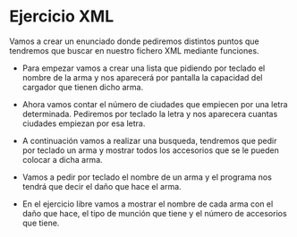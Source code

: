 # Ejercicio XML

Vamos a crear un enunciado donde pediremos distintos puntos que tendremos que buscar en nuestro fichero XML mediante funciones.

- Para empezar vamos a crear una lista que pidiendo por teclado el nombre de la arma y nos aparecerá por pantalla la capacidad del cargador que tienen dicho arma.

- Ahora vamos contar el número de ciudades que empiecen por una letra determinada. Pediremos por teclado la letra y nos aparecera cuantas ciudades empiezan por esa letra.

- A continuación vamos a realizar una busqueda, tendremos que pedir por teclado un arma y mostrar todos los accesorios que se le pueden colocar a dicha arma.

- Vamos a pedir por teclado el nombre de un arma y el programa nos tendrá que decir el daño que hace el arma.

- En el ejercicio libre vamos a mostrar el nombre de cada arma con el daño que hace, el tipo de munción que tiene y el número de accesorios que tiene.